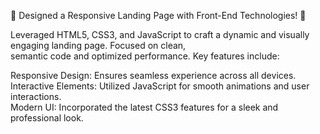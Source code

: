 🚀 Designed a Responsive Landing Page with Front-End Technologies! 🎨

Leveraged HTML5, CSS3, and JavaScript to craft a dynamic and visually engaging landing page. Focused on clean, <br>
semantic code and optimized performance. Key features include:<br>

Responsive Design: Ensures seamless experience across all devices.<br>
Interactive Elements: Utilized JavaScript for smooth animations and user interactions.<br>
Modern UI: Incorporated the latest CSS3 features for a sleek and professional look. <br>
